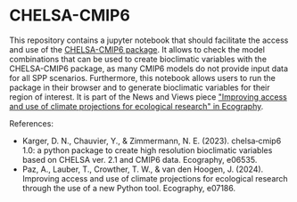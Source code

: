 # CHELSA-CMIP6

This repository contains a jupyter notebook that should facilitate the access and use of the [CHELSA-CMIP6 package](https://doi.org/10.1111/ecog.06535). It allows to check the model combinations that can be used to create bioclimatic variables with the CHELSA-CMIP6 package, as many CMIP6 models do not provide input data for all SPP scenarios. Furthermore, this notebook allows users to run the package in their browser and to generate bioclimatic variables for their region of interest. It is part of the News and Views piece ["Improving access and use of climate projections for ecological research" in Ecography](https://doi.org/10.1111/ecog.07186).

References: 
- Karger, D. N., Chauvier, Y., & Zimmermann, N. E. (2023). chelsa‐cmip6 1.0: a python package to create high resolution bioclimatic variables based on CHELSA ver. 2.1 and CMIP6 data. Ecography, e06535.
- Paz, A., Lauber, T., Crowther, T. W., & van den Hoogen, J. (2024). Improving access and use of climate projections for ecological research through the use of a new Python tool. Ecography, e07186.

